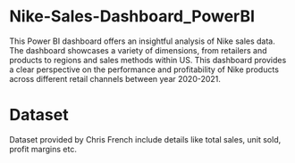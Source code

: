 # Nike-Sales-Dashboard_PowerBI
This Power BI dashboard offers an insightful analysis of Nike sales data. 
The dashboard showcases a variety of dimensions, from retailers and products to regions and sales methods within US. 
This dashboard provides a clear perspective on the performance and profitability of Nike products across different retail channels between year 2020-2021.

 # Dataset
 Dataset provided by Chris French include details like total sales, unit sold, profit margins etc.
